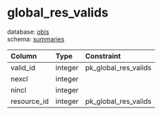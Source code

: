# global_res_valids
database: [obis](../)  
schema: [summaries](summaries)  

|Column|Type|Constraint|
|:---|:---|:---|
|valid_id|integer|pk_global_res_valids |
|nexcl|integer||
|nincl|integer||
|resource_id|integer|pk_global_res_valids |
